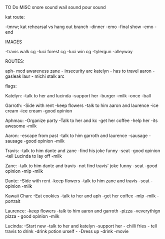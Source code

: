 TO Do
MISC
snore sound
wail sound
pour sound

kat route:

-tmrw; kat rehearsal vs hang out branch
-dinner
-emo
-final show
-emo
-end

IMAGES

-travis walk cg
-luci forest cg
-luci win cg
-tylergun
-alleyway

ROUTES:

aph- mcd awareness
zane - insecurity arc
katelyn - has to travel
aaron - gasleak
laur - michi stalk arc

flags:
    
Katelyn:
    -talk to her and lucinda
    -support her
    -burger
    -milk
    -once
    -ball


Garroth:
    -Side with rent
    -keep flowers
    -talk to him aaron and laurence
    -ice cream
    -ice cream
    -good opinion

Aphmau:
    -Organize party
    -Talk to her and kc
    -get her coffee
    -help her
    -its awesome
    -milk

Aaron:
    -escape from past
    -talk to him garroth and laurence
    -sausage
    -sausage
    -good opinion
    -milk

Travis:
    -talk to him dante and zane
    -find his joke funny
    -seat
    -good opinion
    -tell Lucinda to lay off
    -milk

Zane:
    -talk to him dante and travis
    -not find travis' joke funny
    -seat
    -good opinion
    -mlp
    -milk

Dante:
    -Side with rent
    -keep flowers
    -talk to him zane and travis
    -seat
    -opinion
    -milk

Kawaii Chan:
    -Eat cookies
    -talk to her and aph
    -get her coffee
    -mlp
    -milk
    - portrait

Laurence:
    -keep flowers
    -talk to him aaron and garroth
    -pizza
    -veverythign pizza
    - good opinion
    -milk


Lucinda:
    -Start new
    -talk to her and katelyn
    -support her
    - chilli fries
    - tell travis to drink
    -drink potion urself
    -
    -Dress up
    -drink
    -movie